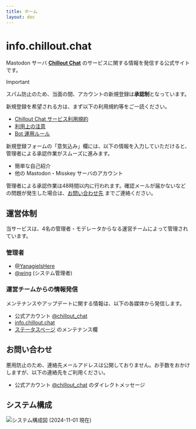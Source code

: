 ```yaml
---
title: ホーム
layout: doc
---
```


# info.chillout.chat

Mastodon サーバ **[Chillout Chat](https://chillout.chat)** のサービスに関する情報を発信する公式サイトです。

> [!IMPORTANT]
> スパム防止のため、当面の間、アカウントの新規登録は**承認制**となっています。
>
> 新規登録を希望される方は、まず以下の利用規約等をご一読ください。
> - [Chillout Chat サービス利用規約](/terms/index)
> - [利用上の注意](/terms/caution)
> - [Bot 運用ルール](/terms/bot-rules)
>
> 新規登録フォームの「意気込み」欄には、以下の情報を入力していただけると、管理者による承認作業がスムーズに進みます。
> - 簡単な自己紹介
> - 他の Mastodon・Misskey サーバのアカウント
>
> 管理者による承認作業は48時間以内に行われます。確認メールが届かないなどの問題が発生した場合は、[お問い合わせ先](#お問い合わせ) までご連絡ください。

<!-- 以下 chillout.chat/about/more と共通 -->

## 運営体制

当サービスは、4名の管理者・モデレータからなる運営チームによって管理されています。

### 管理者

- [@YanagieIsHere](https://chillout.chat/@YanagieIsHere)
- [@wing](https://chillout.chat/@wing) (システム管理者)

### 運営チームからの情報発信

メンテナンスやアップデートに関する情報は、以下の各媒体から発信します。

- 公式アカウント [@chillout_chat](https://chillout.chat/@chillout_chat)
- [info.chillout.chat](https://info.chillout.chat)
- [ステータスページ](https://status.chillout.chat) のメンテナンス欄

## お問い合わせ

悪用防止のため、連絡先メールアドレスは公開しておりません。お手数をおかけしますが、以下の連絡先をご利用ください。

- 公式アカウント [@chillout_chat](https://chillout.chat/@chillout_chat) のダイレクトメッセージ

## システム構成

![システム構成図 (2024-11-01 現在)](https://media.chillout.chat/media_attachments/files/113/407/200/255/764/622/original/b850e9ea49467835.jpeg)
